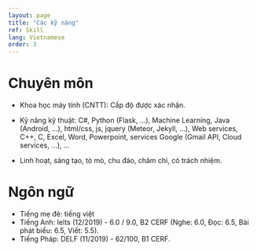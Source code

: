 ```yaml
---
layout: page
title: "Các kỹ năng"
ref: Skill
lang: Vietnamese
order: 3
---
```

# Chuyên môn
* Khoa học máy tính (CNTT): Cấp độ được xác nhận.
+ Kỹ năng kỹ thuật: C#, Python (Flask, ...), Machine Learning, Java (Android, ...), html/css, js, jquery (Meteor, Jekyll, ...), Web services, C++, C, Excel, Word, Powerpoint, services Google (Gmail API, Cloud services, ...), ...
* Linh hoạt, sáng tạo, tò mò, chu đáo, chăm chỉ, có trách nhiệm.

# Ngôn ngữ
* Tiếng mẹ đẻ: tiếng việt
* Tiếng Anh: Ielts (12/2019) - 6.0 / 9.0, B2 CERF (Nghe: 6.0, Đọc: 6.5, Bài phát biểu: 6.5, Viết: 5.5).
* Tiếng Pháp: DELF (11/2019) - 62/100, B1 CERF.


